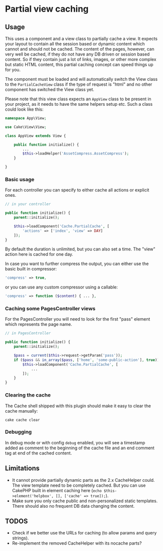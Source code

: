 # Partial view caching

## Usage
This uses a component and a view class to partially cache a view.
It expects your layout to contain all the session based or dynamic content which cannot and should not be cached.
The content of the pages, however, can very well be cached, if they do not have any DB driven or session based content.
So if they contain just a lot of links, images, or other more complex but static HTML content, this partial caching concept
can speed things up for you.

The component must be loaded and will automatically switch the View class to the `PartialCacheView` class
if the type of request is "html" and no other component has switched the View class yet.

Please note that this view class expects an `AppView` class to be present in your project, as it needs to have
the same helpers setup etc. Such a class could look like this:
```php
namespace App\View;

use Cake\View\View;

class AppView extends View {

    public function initialize() {
        ...
        $this->loadHelper('AssetCompress.AssetCompress');
    }

}
```

### Basic usage
For each controller you can specify to either cache all actions or explicit ones.

```php
// in your controller

public function initialize() {
    parent::initialize();

    $this->loadComponent('Cache.PartialCache', [
        'actions' => ['index', 'view' => DAY]
    ]);
}
```
By default the duration is unlimited, but you can also set a time. The "view" action here is cached for one day.

In case you want to further compress the output, you can either use the basic built in compressor:
```php
'compress' => true,
```
or you can use any custom compressor using a callable:
```php
'compress' => function ($content) { ... },
```

### Caching some PagesController views
For the PagesController you will need to look for the first "pass" element which represents the page name.

```php
// in PagesController

public function initialize() {
    parent::initialize();

    $pass = current($this->request->getParam('pass'));
    if ($pass && in_array($pass, ['home', 'some-public-action'], true)) {
        $this->loadComponent('Cache.PartialCache', [
            ...
        ]);
    }
}
```


### Clearing the cache

The Cache shell shipped with this plugin should make it easy to clear the cache manually:
```
cake cache clear
```


### Debugging
In debug mode or with config `debug` enabled, you will see a timestamp added as comment to the beginning of the cache file
and an end comment tag at end of the cached content.

## Limitations
- It cannot provide partially dynamic parts as the 2.x CacheHelper could. The view template need to be completely cached.
But you can use CakePHP built in element caching here (`echo $this->element('helpbox', [], ['cache' => true]);`).
- Make sure you only cache public and non-personalized static templates. There should also no frequent DB data changing the content.

## TODOS
- Check if we better use the URLs for caching (to allow params and query strings).
- Re-implement the removed CacheHelper with its nocache parts?
